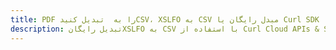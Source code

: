 ---title: PDF را به  تبدیل کنیدCSV، XSLFO به CSV مبدل رایگان یا Curl SDKdescription: تبدیل رایگانXSLFO به CSV با استفاده از Curl Cloud APIs & SDK همچنین اسناد PDF را در Cloud ایجاد، ویرایش و رندر کنید.---